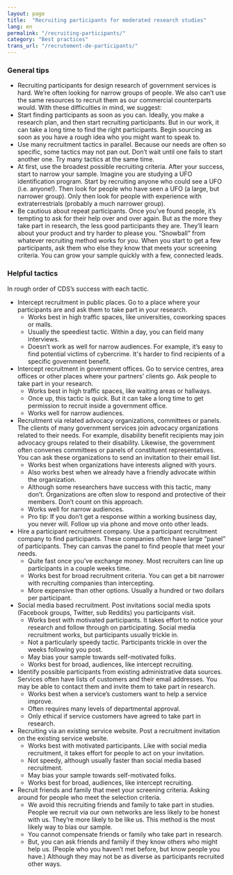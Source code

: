 ```yaml
---
layout: page
title:  "Recruiting participants for moderated research studies"
lang: en
permalink: "/recruiting-participants/"
category: "Best practices"
trans_url: "/recrutement-de-participants/"
---
```


### General tips
* Recruiting participants for design research of government services is hard. We’re often looking for narrow groups of people. We also can’t use the same resources to recruit them as our commercial counterparts would. With these difficulties in mind, we suggest:
* Start finding participants as soon as you can. Ideally, you make a research plan, and then start recruiting participants. But in our work, it can take a long time to find the right participants. Begin sourcing as soon as you have a rough idea who you might want to speak to.
* Use many recruitment tactics in parallel. Because our needs are often so specific, some tactics may not pan out. Don’t wait until one fails to start another one. Try many tactics at the same time.
* At first, use the broadest possible recruiting criteria. After your success, start to narrow your sample. Imagine you are studying a UFO identification program. Start by recruiting anyone who could see a UFO (i.e. anyone!). Then look for people who have seen a UFO (a large, but narrower group). Only then look for people with experience with extraterrestrials (probably a much narrower group).
* Be cautious about repeat participants. Once you’ve found people, it’s tempting to ask for their help over and over again. But as the more they take part in research, the less good participants they are. They’ll learn about your product and try harder to please you.
“Snowball” from whatever recruiting method works for you. When you start to get a few participants, ask them who else they know that meets your screening criteria. You can grow your sample quickly with a few, connected leads.

### Helpful tactics
In rough order of CDS’s success with each tactic.

* Intercept recruitment in public places. Go to a place where your participants are and ask them to take part in your research.
  * Works best in high traffic spaces, like universities, coworking spaces or malls.
  * Usually the speediest tactic. Within a day, you can field many interviews.
  * Doesn’t work as well for narrow audiences. For example, it’s easy to find potential victims of cybercrime. It's harder to find recipients of a specific government benefit.
* Intercept recruitment in government offices. Go to service centres, area offices or other places where your partners’ clients go. Ask people to take part in your research.
  * Works best in high traffic spaces, like waiting areas or hallways.
  * Once up, this tactic is quick. But it can take a long time to get permission to recruit inside a government office.
  * Works well for narrow audiences.
* Recruitment via related advocacy organizations, committees or panels. The clients of many government services join advocacy organizations related to their needs. For example, disability benefit recipients may join advocacy groups related to their disability. Likewise, the government often convenes committees or panels of constituent representatives. You can ask these organizations to send an invitation to their email list.
  * Works best when organizations have interests aligned with yours.
  * Also works best when we already have a friendly advocate within the organization.
  * Although some researchers have success with this tactic, many don’t. Organizations are often slow to respond and protective of their members. Don’t count on this approach.
  * Works well for narrow audiences.
  * Pro tip: If you don’t get a response within a working business day, you never will. Follow up via phone and move onto other leads.
* Hire a participant recruitment company. Use a participant recruitment company to find participants. These companies often have large “panel” of participants. They can canvas the panel to find people that meet your needs.
  * Quite fast once you’ve exchange money. Most recruiters can line up participants in a couple weeks time.
  * Works best for broad recruitment criteria. You can get a bit narrower with recruiting companies than intercepting.
  * More expensive than other options. Usually a hundred or two dollars per participant.
* Social media based recruitment. Post invitations social media spots (Facebook groups, Twitter, sub Reddits) you participants visit.
  * Works best with motivated participants. It takes effort to notice your research and follow through on participating. Social media recruitment works, but participants usually trickle in.
  * Not a particularly speedy tactic. Participants trickle in over the weeks following you post.
  * May bias your sample towards self-motivated folks.
  * Works best for broad, audiences, like intercept recruiting.
* Identify possible participants from existing administrative data sources. Services often have lists of customers and their email addresses. You may be able to contact them and invite them to take part in research.
  * Works best when a service’s customers want to help a service improve.
  * Often requires many levels of departmental approval.  
  * Only ethical if service customers have agreed to take part in research.
* Recruiting via an existing service website. Post a recruitment invitation on the existing service website.
  * Works best with motivated participants. Like with social media recruitment, it takes effort for people to act on your invitation.
  * Not speedy, although usually faster than social media based recruitment.
  * May bias your sample towards self-motivated folks.
  * Works best for broad, audiences, like intercept recruiting.
* Recruit friends and family that meet your screening criteria. Asking around for people who meet the selection criteria.
  * We avoid this recruiting friends and family to take part in studies. People we recruit via our own networks are less likely to be honest with us. They’re more likely to be like us. This method is the most likely way to bias our sample.
  * You cannot compensate friends or family who take part in research.
  * But, you can ask friends and family if they know others who might help us. (People who you haven’t met before, but know people you have.) Although they may not be as diverse as participants recruited other ways.
